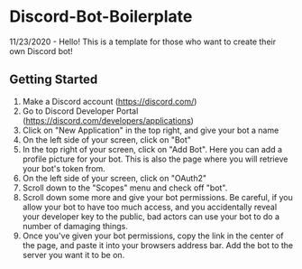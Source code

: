 # Discord-Bot-Boilerplate

11/23/2020 - Hello! This is a template for those who want to create their own Discord bot!

## Getting Started

1. Make a Discord account (https://discord.com/)
2. Go to Discord Developer Portal (https://discord.com/developers/applications)
3. Click on "New Application" in the top right, and give your bot a name
4. On the left side of your screen, click on "Bot"
5. In the top right of your screen, click on "Add Bot". Here you can add a profile picture for your bot. This is also the page where you will retrieve your bot's token from.
6. On the left side of your screen, click on "OAuth2"
7. Scroll down to the "Scopes" menu and check off "bot". 
8. Scroll down some more and give your bot permissions. Be careful, if you allow your bot to have too much access, and you accidentally reveal your developer key to the public, bad actors can use your bot to do a number of damaging things.
9. Once you've given your bot permissions, copy the link in the center of the page, and paste it into your browsers address bar. Add the bot to the server you want it to be on.
